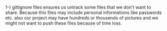 1-) gittignore files ensures us untrack some files that we don't want to share. Because this files may include personal informations like passwords etc. also our project may have hundreds or thousends of pictures and we might not want to push these files because of time loss.
